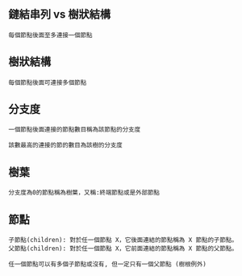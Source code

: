 ## 鏈結串列 vs 樹狀結構
```
每個節點後面至多連接一個節點
```
## 樹狀結構
```
每個節點後面可連接多個節點
```
## 分支度
```
一個節點後面連接的節點數目稱為該節點的分支度
```
```
該數最高的連接的節的數目為該樹的分支度
```
## 樹葉
```
分支度為0的節點稱為樹葉，又稱:終端節點或是外部節點
```
## 節點
```
子節點(children): 對於任一個節點 X，它後面連結的節點稱為 X 節點的子節點。
父節點(children): 對於任一個節點 X，它前面連結的節點稱為 X 節點的父節點。
```
```
任一個節點可以有多個子節點或沒有, 但一定只有一個父節點 (樹根例外)
```

